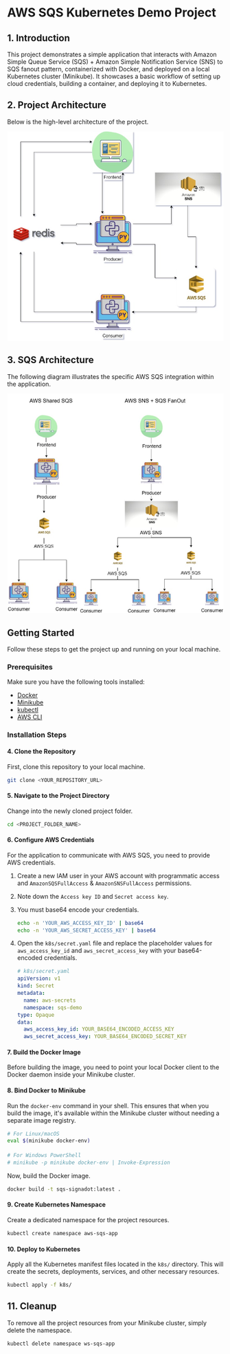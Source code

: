 # AWS SQS Kubernetes Demo Project

## 1. Introduction

This project demonstrates a simple application that interacts with Amazon Simple Queue Service (SQS) + Amazon Simple Notification Service (SNS) to SQS fanout pattern, containerized with Docker, and deployed on a local Kubernetes cluster (Minikube). It showcases a basic workflow of setting up cloud credentials, building a container, and deploying it to Kubernetes.

## 2. Project Architecture

Below is the high-level architecture of the project.

![Project Architecture](./apps/frontend/public/img/project-architecture.jpg)

## 3. SQS Architecture

The following diagram illustrates the specific AWS SQS integration within the application.

![SQS Architecture](./apps/frontend/public/img/architecture.jpg)

## Getting Started

Follow these steps to get the project up and running on your local machine.

### Prerequisites

Make sure you have the following tools installed:
*   [Docker](https://docs.docker.com/get-docker/)
*   [Minikube](https://minikube.sigs.k8s.io/docs/start/)
*   [kubectl](https://kubernetes.io/docs/tasks/tools/install-kubectl/)
*   [AWS CLI](https://docs.aws.amazon.com/cli/latest/userguide/getting-started-install.html)

### Installation Steps

#### 4. Clone the Repository

First, clone this repository to your local machine.

```bash
git clone <YOUR_REPOSITORY_URL>
```

#### 5. Navigate to the Project Directory

Change into the newly cloned project folder.

```bash
cd <PROJECT_FOLDER_NAME>
```

#### 6. Configure AWS Credentials

For the application to communicate with AWS SQS, you need to provide AWS credentials.

1.  Create a new IAM user in your AWS account with programmatic access and `AmazonSQSFullAccess` & `AmazonSNSFullAccess` permissions.
2.  Note down the `Access key ID` and `Secret access key`.
3.  You must base64 encode your credentials.
    ```bash
    echo -n 'YOUR_AWS_ACCESS_KEY_ID' | base64
    echo -n 'YOUR_AWS_SECRET_ACCESS_KEY' | base64
    ```
4.  Open the `k8s/secret.yaml` file and replace the placeholder values for `aws_access_key_id` and `aws_secret_access_key` with your base64-encoded credentials.

    ```yaml
    # k8s/secret.yaml
    apiVersion: v1
    kind: Secret
    metadata:
      name: aws-secrets
      namespace: sqs-demo
    type: Opaque
    data:
      aws_access_key_id: YOUR_BASE64_ENCODED_ACCESS_KEY
      aws_secret_access_key: YOUR_BASE64_ENCODED_SECRET_KEY
    ```

#### 7. Build the Docker Image

Before building the image, you need to point your local Docker client to the Docker daemon inside your Minikube cluster.

#### 8. Bind Docker to Minikube

Run the `docker-env` command in your shell. This ensures that when you build the image, it's available within the Minikube cluster without needing a separate image registry.

```bash
# For Linux/macOS
eval $(minikube docker-env)

# For Windows PowerShell
# minikube -p minikube docker-env | Invoke-Expression
```

Now, build the Docker image.

```bash
docker build -t sqs-signadot:latest .
```

#### 9. Create Kubernetes Namespace

Create a dedicated namespace for the project resources.

```bash
kubectl create namespace aws-sqs-app
```

#### 10. Deploy to Kubernetes

Apply all the Kubernetes manifest files located in the `k8s/` directory. This will create the secrets, deployments, services, and other necessary resources.

```bash
kubectl apply -f k8s/
```

## 11. Cleanup

To remove all the project resources from your Minikube cluster, simply delete the namespace.

```bash
kubectl delete namespace ws-sqs-app
```